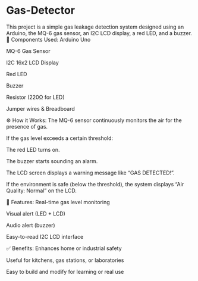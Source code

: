 # Gas-Detector
This project is a simple gas leakage detection system designed using an Arduino, the MQ-6 gas sensor, an I2C LCD display, a red LED, and a buzzer.
🧰 Components Used:
Arduino Uno

MQ-6 Gas Sensor

I2C 16x2 LCD Display

Red LED

Buzzer

Resistor (220Ω for LED)

Jumper wires & Breadboard

⚙️ How it Works:
The MQ-6 sensor continuously monitors the air for the presence of gas.

If the gas level exceeds a certain threshold:

The red LED turns on.

The buzzer starts sounding an alarm.

The LCD screen displays a warning message like “GAS DETECTED!”.

If the environment is safe (below the threshold), the system displays “Air Quality: Normal” on the LCD.

🧾 Features:
Real-time gas level monitoring

Visual alert (LED + LCD)

Audio alert (buzzer)

Easy-to-read I2C LCD interface

✅ Benefits:
Enhances home or industrial safety

Useful for kitchens, gas stations, or laboratories

Easy to build and modify for learning or real use
